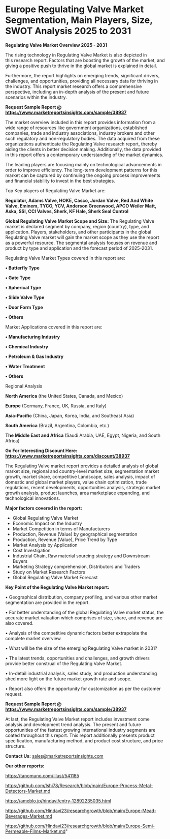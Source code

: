 # Europe Regulating Valve Market Segmentation, Main Players, Size, SWOT Analysis 2025 to 2031

<Strong> Regulating Valve Market Overview 2025 - 2031</strong>

The rising technology in Regulating Valve Market is also depicted in this research report. Factors that are boosting the growth of the market, and giving a positive push to thrive in the global market is explained in detail.

Furthermore, the report highlights on emerging trends, significant drivers, challenges, and opportunities, providing all necessary data for thriving in the industry. This report market research offers a comprehensive perspective, including an in-depth analysis of the present and future scenarios within the industry.

<strong>Request Sample Report @ <a href=https://www.marketreportsinsights.com/sample/38937>https://www.marketreportsinsights.com/sample/38937</a></strong>

The market overview included in this report provides information from a wide range of resources like government organizations, established companies, trade and industry associations, industry brokers and other such regulatory and non-regulatory bodies. The data acquired from these organizations authenticate the Regulating Valve research report, thereby aiding the clients in better decision making. Additionally, the data provided in this report offers a contemporary understanding of the market dynamics.

The leading players are focusing mainly on technological advancements in order to improve efficiency. The long-term development patterns for this market can be captured by continuing the ongoing process improvements and financial stability to invest in the best strategies.

Top Key players of Regulating Valve Market are:

<strong>Regulator, Adams Valve, HOKE, Casco, Jordan Valve, Red And White Valve, Eminem, TYCO, YCV, Anderson Greenwood, APCO Weiler Matt, Aska, SSI, CCI Valves, Sherk, KF Hale, Sherk Seal Control</strong>

<strong><b>Global Regulating Valve Market Scope and Size:</b></strong>
The Regulating Valve market is declared segment by company, region (country), type, and application. Players, stakeholders, and other participants in the global Regulating Valve market will gain the market scope as they use the report as a powerful resource. The segmental analysis focuses on revenue and product by type and application and the forecast period of 2025-2031.

Regulating Valve Market Types covered in this report are:

<strong>•  Butterfly Type

•  Gate Type

•  Spherical Type

•  Slide Valve Type

•  Door Form Type

•  Others</strong>

Market Applications covered in this report are:

<strong>•  Manufacturing Industry

•  Chemical Industry

•  Petroleum & Gas Industry

•  Water Treatment

•  Others</strong> 

Regional Analysis

<strong>North America</strong> (the United States, Canada, and Mexico)

<strong>Europe</strong> (Germany, France, UK, Russia, and Italy)

<strong>Asia-Pacific</strong> (China, Japan, Korea, India, and Southeast Asia)

<strong>South America</strong> (Brazil, Argentina, Colombia, etc.)

<strong>The Middle East and Africa</strong> (Saudi Arabia, UAE, Egypt, Nigeria, and South Africa)

<strong>Go For Interesting Discount Here: <a href=https://www.marketreportsinsights.com/discount/38937>https://www.marketreportsinsights.com/discount/38937</a></strong>

The Regulating Valve market report provides a detailed analysis of global market size, regional and country-level market size, segmentation market growth, market share, competitive Landscape, sales analysis, impact of domestic and global market players, value chain optimization, trade regulations, recent developments, opportunities analysis, strategic market growth analysis, product launches, area marketplace expanding, and technological innovations.

<strong><b>Major factors covered in the report:</b></strong>
<ul>
  <li>Global Regulating Valve Market </li>
  <li>Economic Impact on the Industry</li>
  <li>Market Competition in terms of Manufacturers</li>
  <li>Production, Revenue (Value) by geographical segmentation</li>
  <li>Production, Revenue (Value), Price Trend by Type</li>
  <li>Market Analysis by Application</li>
  <li>Cost Investigation</li>
  <li>Industrial Chain, Raw material sourcing strategy and Downstream Buyers</li>
  <li>Marketing Strategy comprehension, Distributors and Traders</li>
  <li>Study on Market Research Factors</li>
  <li>Global Regulating Valve Market Forecast</li>
</ul>

<strong><b>Key Point of the Regulating Valve Market report:</b></strong>

• Geographical distribution, company profiling, and various other market segmentation are provided in the report.

• For better understanding of the global Regulating Valve market status, the accurate market valuation which comprises of size, share, and revenue are also covered.

• Analysis of the competitive dynamic factors better extrapolate the complete market overview

• What will be the size of the emerging Regulating Valve market in 2031?

• The latest trends, opportunities and challenges, and growth drivers provide better construal of the Regulating Valve Market.

• In-detail industrial analysis, sales study, and production understanding shed more light on the future market growth rate and scope.

• Report also offers the opportunity for customization as per the customer request.

<strong>Request Sample Report @ <a href=https://www.marketreportsinsights.com/sample/38937>https://www.marketreportsinsights.com/sample/38937</a></strong>

At last, the Regulating Valve Market report includes investment come analysis and development trend analysis. The present and future opportunities of the fastest growing international industry segments are coated throughout this report. This report additionally presents product specification, manufacturing method, and product cost structure, and price structure.

<strong>Contact Us:</strong>
sales@marketreportsinsights.com

<strong>Our other reports:</strong>

<a href=https://tanomuno.com/illust/541185>https://tanomuno.com/illust/541185</a>

<a href=https://github.com/Ishi78/Research/blob/main/Europe-Process-Metal-Detectors-Market.md>https://github.com/Ishi78/Research/blob/main/Europe-Process-Metal-Detectors-Market.md</a>

<a href=https://ameblo.jp/hindavi/entry-12892235035.html>https://ameblo.jp/hindavi/entry-12892235035.html</a>

<a href=https://github.com/Hindavi23/researchgrowth/blob/main/Europe-Mead-Beverages-Market.md>https://github.com/Hindavi23/researchgrowth/blob/main/Europe-Mead-Beverages-Market.md</a>

<a href=https://github.com/Hindavi23/researchgrowth/blob/main/Europe-Semi-Permeable-Films-Market.md>https://github.com/Hindavi23/researchgrowth/blob/main/Europe-Semi-Permeable-Films-Market.md</a>"
